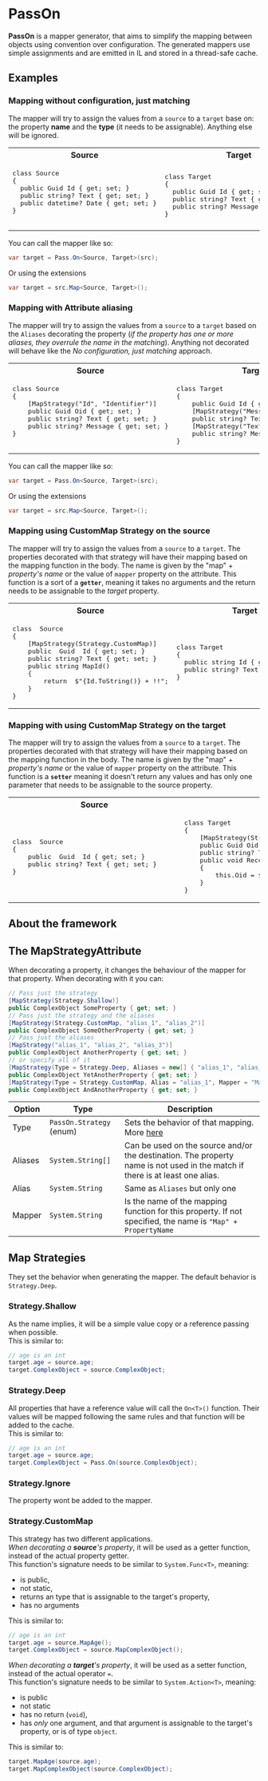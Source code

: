 # PassOn
  

**PassOn** is a mapper generator, that aims to simplify the mapping between objects using convention over configuration. The generated mappers use simple assignments and are emitted in IL and stored in a thread-safe cache.

## Examples
### Mapping without configuration, just matching
The mapper will try to assign the values from a `source` to a `target` base on: the property **name** and the **type** (it needs to be assignable). Anything else will be ignored.

<table>
<tr>
<th> Source </th><th> Target </th>
</tr>
<tr>
<td>
   <pre lang="csharp">
class Source
{
  public Guid Id { get; set; }
  public string? Text { get; set; }
  public datetime? Date { get; set; }
}
   </pre>
</td>
<td>
<pre lang="csharp">
class Target
{
  public Guid Id { get; set; }
  public string? Text { get; set; }
  public string? Message { get; set; }
}
</pre>
</td>
</tr>
</table>

You can call the mapper like so:
```csharp
var target = Pass.On<Source, Target>(src);
```
Or using the extensions
```csharp
var target = src.Map<Source, Target>();
```
### Mapping with Attribute aliasing
The mapper will try to assign the values from a `source` to a `target` based on the `Aliases` decorating the property (*if the property has one or more aliases, they overrule the name in the matching*). Anything not decorated will behave like the *No configuration, just matching* approach.

<table>
<tr>
<th> Source </th><th> Target </th>
</tr>
<tr>
<td>
   <pre lang="csharp">
class Source
{ 
    [MapStrategy("Id", "Identifier")]
    public Guid Oid { get; set; }
    public string? Text { get; set; }
    public string? Message { get; set; }
}
   </pre>
</td>
<td>
<pre lang="csharp">
class Target
{
    public Guid Id { get; set; }  
    [MapStrategy("Message")]
    public string? Text { get; set; }
    [MapStrategy("Text")]
    public string? Message { get; set; }
}
</pre>
</td>
</tr>
</table>

You can call the mapper like so:
```csharp
var target = Pass.On<Source, Target>(src);
```
Or using the extensions
```csharp
var target = src.Map<Source, Target>();
```

### Mapping using CustomMap Strategy on the source
The mapper will try to assign the values from a `source` to a `target`. The properties decorated with that strategy will have their mapping based on the mapping function in the body. The name is given by the "map" + *property's name* or the value of `mapper` property on the attribute. This function is a sort of a **`getter`**, meaning it takes no arguments and the return needs to be assignable to the *target* property.
<table>
<tr>
<th> Source </th><th> Target </th>
</tr>
<tr>
<td>
<pre lang="csharp">
class  Source
{ 
    [MapStrategy(Strategy.CustomMap)]
    public  Guid  Id { get; set; }   
    public string? Text { get; set; }
    public string MapId()
    {
        return  $"{Id.ToString()} + !!";
    }
} 
</pre>
</td>
<td>
<pre lang="csharp">
class Target
{
  public string Id { get; set; }
  public string? Text { get; set; }
}
</pre>
</td>
</tr>
</table>


### Mapping with using CustomMap Strategy on the target
The mapper will try to assign the values from a `source` to a `target`. The properties decorated with that strategy will have their mapping based on the mapping function in the body. The name is given by the "map" + *property's name* or the value of `mapper` property on the attribute. This function is a **`setter`** meaning it doesn't return any values and has only one parameter that needs to be assignable to the source property.
<table>
<tr>
<th> Source </th><th> Target </th>
</tr>
<tr>
<td>
<pre lang="csharp">
class  Source
{
    public  Guid  Id { get; set; }        
    public string? Text { get; set; }
} 
</pre>
</td>
<td>
<pre lang="csharp">
class Target
{
    [MapStrategy(Strategy.CustomMap, "Id", Mapper = "ReceiveId")]
    public Guid Oid { get; set; }
    public string? Text { get; set; }
    public void ReceiveId(Guid id)
    {
        this.Oid = $"{Id.ToString()} + !!";
    }
}
</pre>
</td>
</tr>
</table>

## About the framework

## The MapStrategyAttribute

When decorating a property, it changes the behaviour of the mapper for that property.
When decorating with it you can:
```csharp
// Pass just the strategy
[MapStrategy(Strategy.Shallow)]
public ComplexObject SomeProperty { get; set; }
// Pass just the strategy and the aliases
[MapStrategy(Strategy.CustomMap, "alias_1", "alias_2")]
public ComplexObject SomeOtherProperty { get; set; }
// Pass just the aliases
[MapStrategy("alias_1", "alias_2", "alias_3")]
public ComplexObject AnotherProperty { get; set; }
// or specify all of it 
[MapStrategy(Type = Strategy.Deep, Aliases = new[] { "alias_1", "alias_2" })]
public ComplexObject YetAnotherProperty { get; set; }
[MapStrategy(Type = Strategy.CustomMap, Alias = "alias_1", Mapper = "MapFunc")]
public ComplexObject AndAnotherProperty { get; set; }
```

| Option | Type | Description |
| -------------- | -------------- | ----------- |
| Type | `PassOn.Strategy` (enum) | Sets the behavior of that mapping. More [here](#map-Strategies)|
| Aliases | `System.String[]` | Can be used on the source and/or the destination. The property name is not used in the match if there is at least one alias.|
| Alias | `System.String` | Same as `Aliases` but only one|
|Mapper| `System.String` | Is the name of the mapping function for this property. If not specified, the name is `"Map" + PropertyName`|


## Map Strategies
They set the behavior when generating the mapper. The default behavior is `Strategy.Deep`.

### Strategy.Shallow
As the name implies, it will be a simple value copy or a reference passing when possible.    
This is similar to:
```csharp
// age is an int
target.age = source.age; 
target.ComplexObject = source.ComplexObject; 
```
### Strategy.Deep
All properties that have a reference value will call the `On<T>()` function. Their values will be mapped following the same rules and that function will be added to the cache.    
This is similar to:
```csharp
// age is an int
target.age = source.age; 
target.ComplexObject = Pass.On(source.ComplexObject); 
```
### Strategy.Ignore
The property wont be added to the mapper.

### Strategy.CustomMap
This strategy has two different applications.    
_When decorating a **source**'s property_, it will be used as a getter function, instead of the actual property getter.    
This function's signature needs to be similar to `System.Func<T>`, meaning: 

- is public,
- not static,
- returns an type that is assignable to the target's property,
- has no arguments

This is similar to:
```csharp
// age is an int
target.age = source.MapAge(); 
target.ComplexObject = source.MapComplexObject(); 
```
_When decorating a **target**'s property_, it will be used as a setter function, instead of the actual operator `=`.    
This function's signature needs to be similar to `System.Action<T>`, meaning: 

- is public
- not static
- has no return (`void`),
- has _only_ one argument, and that argument is assignable to the target's property, or is of type `object`.
    
This is similar to:
```csharp
target.MapAge(source.age); 
target.MapComplexObject(source.ComplexObject); 
```